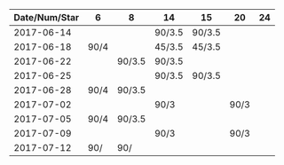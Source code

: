 Date/Num/Star   | 6      | 8      | 14     | 15     | 20     | 24
----------------|--------|--------|--------|--------|--------|--------
2017-06-14      |        |        | 90/3.5 | 90/3.5 |        |
2017-06-18      | 90/4   |        | 45/3.5 | 45/3.5 |        |
2017-06-22      |        | 90/3.5 | 90/3.5 |        |        |
2017-06-25      |        |        | 90/3.5 | 90/3.5 |        |
2017-06-28      | 90/4   | 90/3.5 |        |        |        |
2017-07-02      |        |        | 90/3   |        | 90/3   |
2017-07-05      | 90/4   | 90/3.5 |        |        |        |
2017-07-09      |        |        | 90/3   |        | 90/3   |
2017-07-12      | 90/    | 90/    |        |        |        |
